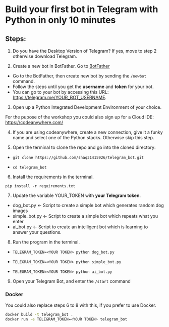 # Build your first bot in Telegram with Python in only 10 minutes

## Steps:
1. Do you have the Desktop Version of Telegram? If yes, move to step 2 otherwise download Telegram.

2. Create a new bot in BotFather. Go to [BotFather](https://telegram.me/BotFather)

* Go to the BotFather, then create new bot by sending the `/newbot` command. 
* Follow the steps until you get the **username** and **token** for your bot.
* You can go to your bot by accessing this URL: https://telegram.me/YOUR_BOT_USERNAME.

3. Open up a Python Integrated Development Environment of your choice.

For the pupose of the workshop you could also sign up for a Cloud IDE: https://codeanywhere.com/

4. If you are using codeanywhere, create a new connection, give it a funky name and select one of the Python stacks. Otherwise skip this step.

5. Open the terminal to clone the repo and go into the cloned directory:

* `git clone https://github.com/shaq31415926/telegram_bot.git`

* `cd telegram_bot`

6. Install the requirements in the terminal.

`pip install -r requirements.txt`

7. Update the variable YOUR_TOKEN with **your Telegram token**.

* dog_bot.py <- Script to create a simple bot which generates random dog images
* simple_bot.py <- Script to create a simple bot which repeats what you enter
* ai_bot.py <- Script to create an intelligent bot which is learning to answer your questions.


8. Run the program in the terminal.

* `TELEGRAM_TOKEN=<YOUR TOKEN> python dog_bot.py`

* `TELEGRAM_TOKEN=<YOUR TOKEN> python simple_bot.py`

* `TELEGRAM_TOKEN=<YOUR TOKEN> python ai_bot.py`

9. Open your Telegram Bot, and enter the ```/start``` command

### Docker

You could also replace steps 6 to 8 with this, if you prefer to use Docker.

```bash 
docker build -t telegram_bot .
docker run -e TELEGRAM_TOKEN=<YOUR TOKEN> telegram_bot
```


